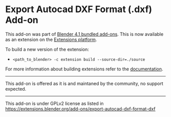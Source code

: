 # Export Autocad DXF Format (.dxf) Add-on

This add-on was part of [Blender 4.1 bundled add-ons](https://docs.blender.org/manual/en/4.1/addons/). This is now available as an extension on the [Extensions platform](https://extensions.blender.org/add-ons/export-autocad-dxf-format-dxf).

To build a new version of the extension:
* `<path_to_blender> -c extension build --source-dir=./source`

For more information about building extensions refer to the [documentation](https://docs.blender.org/manual/en/dev/extensions/getting_started.html).

---

This add-on is offered as it is and maintaned by the community, no support expected.

---

This add-on is under GPLv2 license as listed in https://extensions.blender.org/add-ons/export-autocad-dxf-format-dxf
